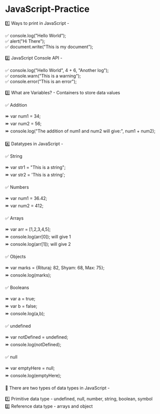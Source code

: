 # JavaScript-Practice

1️⃣ Ways to print in JavaScript - <br><br> 
✅ console.log("Hello World"); <br>
✅ alert("Hi There"); <br>
✅ document.write("This is my document"); <br>
<br>
2️⃣ JavaScript Console API - <br><br> 
✅ console.log("Hello World", 4 + 6, "Another log"); <br>
✅ console.warn("This is a warning"); <br>
✅ console.error("This is an error"); <br>
<br>
3️⃣ What are Variables? - Containers to store data values <br><br> 
✅ Addition <br>
<br>
⏩ var num1 = 34; <br>
⏩ var num2 = 56; <br>
⏩ console.log("The addition of num1 and num2 will give:", num1 + num2); <br>
<br>
4️⃣ Datatypes in JavaScript - <br><br>
✅ String <br>
<br>
⏩ var str1 = "This is a string"; <br>
⏩ var str2 = 'This is a string'; <br>
<br>
✅ Numbers <br>
<br>
⏩ var num1 = 36.42; <br>
⏩ var num2 = 412;<br>
<br>
✅ Arrays <br>
<br>
⏩ var arr = [1,2,3,4,5]; <br>
⏩ console.log(arr[0]); will give 1 <br>
⏩ console.log(arr[1]); will give 2 <br>
<br>
✅ Objects <br>
<br>
⏩ var marks = {Rituraj: 82, Shyam: 68, Max: 75}; <br>
⏩ console.log(marks); <br>
<br>
✅ Booleans <br>
<br>
⏩ var a = true; <br>
⏩ var b = false; <br>
⏩ console.log(a,b); <br>
<br>
✅ undefined <br>
<br>
⏩ var notDefined = undefined; <br>
⏩ console.log(notDefined); <br>
<br>
✅ null <br>
<br>
⏩ var emptyHere = null; <br>
⏩ console.log(emptyHere); <br>
<br>
📍 There are two types of data types in JavaScript - <br>
<br>
1️⃣ Primitive data type - undefined, null, number, string, boolean, symbol <br>
2️⃣ Reference data type - arrays and object <br>

